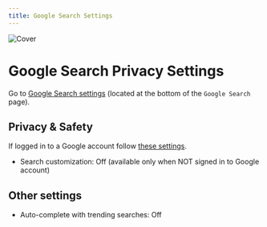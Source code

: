 ```yaml
---
title: Google Search Settings
---
```


![Cover](/assets/covers/google.png)

# Google Search Privacy Settings

Go to [Google Search settings](https://www.google.com/preferences) (located at the bottom of the `Google Search` page).

## Privacy & Safety
If logged in to a Google account follow [these settings](https://github.com/StellarSand/privacy-settings/blob/main/Privacy%20Settings/Google-Account.md).

- Search customization: Off (available only when NOT signed in to Google account)

## Other settings
- Auto-complete with trending searches: Off